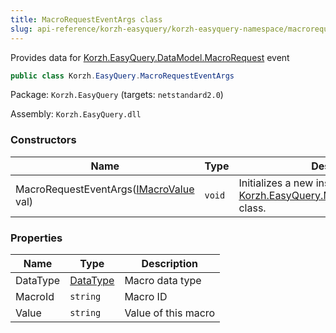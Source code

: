 ```yaml
---
title: MacroRequestEventArgs class
slug: api-reference/korzh-easyquery/korzh-easyquery-namespace/macrorequesteventargs-class
---
```

Provides data for [Korzh.EasyQuery.DataModel.MacroRequest](/api-reference/korzh-easyquery/korzh-easyquery-namespace/datamodel-class) event
```csharp
public class Korzh.EasyQuery.MacroRequestEventArgs

```
Package: `Korzh.EasyQuery` (targets: `netstandard2.0`)

Assembly: `Korzh.EasyQuery.dll`

### Constructors

| Name | Type | Description | 
| --- | --- | --- | 
| MacroRequestEventArgs([IMacroValue](/api-reference/korzh-easyquery/korzh-easyquery-namespace/imacrovalue-interface) val) | `void` | Initializes a new instance of the [Korzh.EasyQuery.MacroRequestEventArgs](/api-reference/korzh-easyquery/korzh-easyquery-namespace/macrorequesteventargs-class) class. | 


### Properties

| Name | Type | Description | 
| --- | --- | --- | 
| DataType | [DataType](/api-reference/easydata-core/easydata-namespace/datatype-enum) | Macro data type | 
| MacroId | `string` | Macro ID | 
| Value | `string` | Value of this macro |